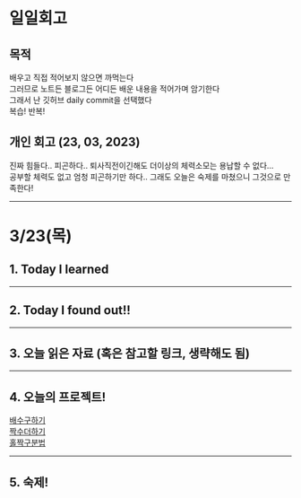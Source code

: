 # 일일회고

## 목적
배우고 직접 적어보지 않으면 까먹는다   
그러므로 노트든 블로그든 어디든 배운 내용을 적어가며 암기한다   
그래서 난 깃허브 daily commit을 선택했다   
복습! 반복!

## 개인 회고 (23, 03, 2023)
진짜 힘들다.. 피곤하다.. 퇴사직전이긴해도 더이상의 체력소모는 용납할 수 없다... <br>
공부할 체력도 없고 엄청 피곤하기만 하다.. 그래도 오늘은 숙제를 마쳤으니 그것으로 만족한다!
- - - -
# 3/23(목)

## 1. Today I learned
- - - -
## 2. Today I found out!!
- - - -
## 3. 오늘 읽은 자료 (혹은 참고할 링크, 생략해도 됨)
- - - -
## 4. 오늘의 프로젝트!
[배수구하기](https://github.com/Jaero0/DailyCommitBeginner_till_ExpertBackend/blob/main/Projects/%EB%B0%B0%EC%88%98%EA%B5%AC%ED%95%98%EA%B8%B0/%EB%B0%B0%EC%88%98%EA%B5%AC%ED%95%98%EA%B8%B0%20%EC%88%99%EC%A0%9C%20%ED%95%B4%EA%B2%B0~.html) <br>
[짝수더하기](https://github.com/Jaero0/DailyCommitBeginner_till_ExpertBackend/blob/main/Projects/%EC%A7%9D%EB%8D%94/%EC%A7%9D%EB%8D%94%EC%88%99%EC%A0%9C%20%ED%95%B4%EA%B2%B0~.html) <br>
[홀짝구분법](https://github.com/Jaero0/DailyCommitBeginner_till_ExpertBackend/blob/main/Projects/%ED%99%80%EC%A7%9D/%ED%99%80%EC%A7%9D%ED%8C%90%EB%B3%84%EC%88%99%EC%A0%9C%ED%95%B4%EA%B2%B0~html)
- - - -
## 5. 숙제!



